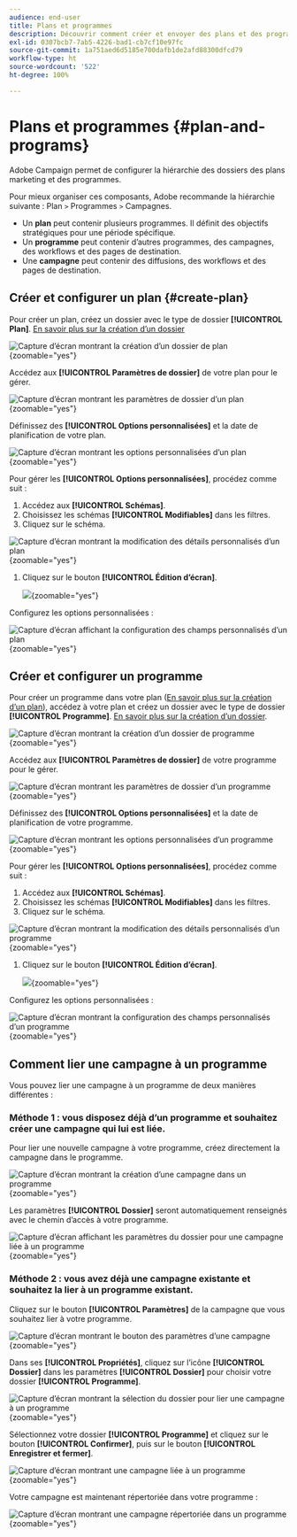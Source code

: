 ```yaml
---
audience: end-user
title: Plans et programmes
description: Découvrir comment créer et envoyer des plans et des programmes dans Adobe Campaign
exl-id: 0307bcb7-7ab5-4226-bad1-cb7cf10e97fc
source-git-commit: 1a751aed6d5185e700dafb1de2afd88300dfcd79
workflow-type: ht
source-wordcount: '522'
ht-degree: 100%

---
```


# Plans et programmes {#plan-and-programs}

Adobe Campaign permet de configurer la hiérarchie des dossiers des plans marketing et des programmes.

Pour mieux organiser ces composants, Adobe recommande la hiérarchie suivante : Plan `>` Programmes `>` Campagnes.

* Un **plan** peut contenir plusieurs programmes. Il définit des objectifs stratégiques pour une période spécifique.
* Un **programme** peut contenir d’autres programmes, des campagnes, des workflows et des pages de destination.
* Une **campagne** peut contenir des diffusions, des workflows et des pages de destination.

## Créer et configurer un plan {#create-plan}

Pour créer un plan, créez un dossier avec le type de dossier **[!UICONTROL Plan]**. [En savoir plus sur la création d’un dossier](../get-started/work-with-folders.md)

![Capture d’écran montrant la création d’un dossier de plan](assets/plan_create.png){zoomable="yes"}

Accédez aux **[!UICONTROL Paramètres de dossier]** de votre plan pour le gérer.

![Capture d’écran montrant les paramètres de dossier d’un plan](assets/plan_settings.png){zoomable="yes"}

Définissez des **[!UICONTROL Options personnalisées]** et la date de planification de votre plan.

![Capture d’écran montrant les options personnalisées d’un plan](assets/plan_options.png){zoomable="yes"}

Pour gérer les **[!UICONTROL Options personnalisées]**, procédez comme suit :

1. Accédez aux **[!UICONTROL Schémas]**.
1. Choisissez les schémas **[!UICONTROL Modifiables]** dans les filtres.
1. Cliquez sur le schéma.

![Capture d’écran montrant la modification des détails personnalisés d’un plan](assets/plan_edit.png){zoomable="yes"}

1. Cliquez sur le bouton **[!UICONTROL Édition d’écran]**.

   ![](assets/plan_edit2.png){zoomable="yes"}

Configurez les options personnalisées :

![Capture d’écran affichant la configuration des champs personnalisés d’un plan](assets/plan_customfields.png){zoomable="yes"}

## Créer et configurer un programme

Pour créer un programme dans votre plan ([En savoir plus sur la création d’un plan](#create-plan)), accédez à votre plan et créez un dossier avec le type de dossier **[!UICONTROL Programme]**. [En savoir plus sur la création d’un dossier](../get-started/work-with-folders.md).

![Capture d’écran montrant la création d’un dossier de programme](assets/program_create.png){zoomable="yes"}

Accédez aux **[!UICONTROL Paramètres de dossier]** de votre programme pour le gérer.

![Capture d’écran montrant les paramètres de dossier d’un programme](assets/program_settings.png){zoomable="yes"}

Définissez des **[!UICONTROL Options personnalisées]** et la date de planification de votre programme.

![Capture d’écran montrant les options personnalisées d’un programme](assets/program_options.png){zoomable="yes"}

Pour gérer les **[!UICONTROL Options personnalisées]**, procédez comme suit :

1. Accédez aux **[!UICONTROL Schémas]**.
1. Choisissez les schémas **[!UICONTROL Modifiables]** dans les filtres.
1. Cliquez sur le schéma.

![Capture d’écran montrant la modification des détails personnalisés d’un programme](assets/program_edit.png){zoomable="yes"}

1. Cliquez sur le bouton **[!UICONTROL Édition d’écran]**.

   ![](assets/program_edit2.png){zoomable="yes"}

Configurez les options personnalisées :

![Capture d’écran montrant la configuration des champs personnalisés d’un programme](assets/program_customfields.png){zoomable="yes"}

## Comment lier une campagne à un programme

Vous pouvez lier une campagne à un programme de deux manières différentes :

### Méthode 1 : vous disposez déjà d’un programme et souhaitez créer une campagne qui lui est liée.

Pour lier une nouvelle campagne à votre programme, créez directement la campagne dans le programme.

![Capture d’écran montrant la création d’une campagne dans un programme](assets/program_campaign_create.png){zoomable="yes"}

Les paramètres **[!UICONTROL Dossier]** seront automatiquement renseignés avec le chemin d’accès à votre programme.

![Capture d’écran affichant les paramètres du dossier pour une campagne liée à un programme](assets/program_campaign_folder.png){zoomable="yes"}

### Méthode 2 : vous avez déjà une campagne existante et souhaitez la lier à un programme existant.

Cliquez sur le bouton **[!UICONTROL Paramètres]** de la campagne que vous souhaitez lier à votre programme.

![Capture d’écran montrant le bouton des paramètres d’une campagne](assets/campaign_settings.png){zoomable="yes"}

Dans ses **[!UICONTROL Propriétés]**, cliquez sur l’icône **[!UICONTROL Dossier]** dans les paramètres **[!UICONTROL Dossier]** pour choisir votre dossier **[!UICONTROL Programme]**.

![Capture d’écran montrant la sélection du dossier pour lier une campagne à un programme](assets/campaign_folder.png){zoomable="yes"}

Sélectionnez votre dossier **[!UICONTROL Programme]** et cliquez sur le bouton **[!UICONTROL Confirmer]**, puis sur le bouton **[!UICONTROL Enregistrer et fermer]**.

![Capture d’écran montrant une campagne liée à un programme](assets/campaign_linked.png){zoomable="yes"}

Votre campagne est maintenant répertoriée dans votre programme :

![Capture d’écran montrant une campagne répertoriée dans un programme](assets/campaign_in_program.png){zoomable="yes"}